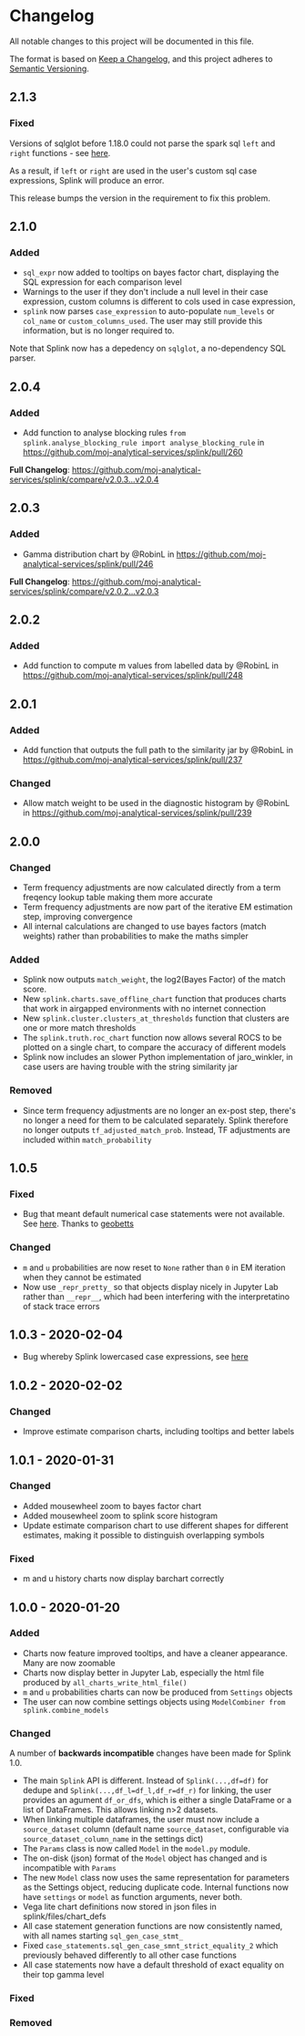 # Changelog

All notable changes to this project will be documented in this file.

The format is based on [Keep a Changelog](https://keepachangelog.com/en/1.0.0/),
and this project adheres to [Semantic Versioning](https://semver.org/spec/v2.0.0.html).

## 2.1.3

### Fixed

Versions of sqlglot before 1.18.0 could not parse the spark sql `left` and `right` functions - see [here](https://github.com/tobymao/sqlglot/issues/58).

As a result, if `left` or `right` are used in the user's custom sql case expressions, Splink will produce an error.

This release bumps the version in the requirement to fix this problem.

## 2.1.0

### Added

- `sql_expr` now added to tooltips on bayes factor chart, displaying the SQL expression for each comparison level
- Warnings to the user if they don't include a null level in their case expression, custom columns is different to cols used in case expression,
- `splink` now parses `case_expression` to auto-populate `num_levels` or `col_name` or `custom_columns_used`. The user may still provide this information, but is no longer required to.

Note that Splink now has a depedency on `sqlglot`, a no-dependency SQL parser.

## 2.0.4

### Added

- Add function to analyse blocking rules `from splink.analyse_blocking_rule import analyse_blocking_rule` in https://github.com/moj-analytical-services/splink/pull/260

**Full Changelog**: https://github.com/moj-analytical-services/splink/compare/v2.0.3...v2.0.4

## 2.0.3

### Added

- Gamma distribution chart by @RobinL in https://github.com/moj-analytical-services/splink/pull/246

**Full Changelog**: https://github.com/moj-analytical-services/splink/compare/v2.0.2...v2.0.3

## 2.0.2

### Added

- Add function to compute m values from labelled data by @RobinL in https://github.com/moj-analytical-services/splink/pull/248

## 2.0.1

### Added

- Add function that outputs the full path to the similarity jar by @RobinL in https://github.com/moj-analytical-services/splink/pull/237

### Changed

- Allow match weight to be used in the diagnostic histogram by @RobinL in https://github.com/moj-analytical-services/splink/pull/239

## 2.0.0

### Changed

- Term frequency adjustments are now calculated directly from a term freqency lookup table making them more accurate
- Term frequency adjustments are now part of the iterative EM estimation step, improving convergence
- All internal calculations are changed to use bayes factors (match weights) rather than probabilities to make the maths simpler

### Added

- Splink now outputs `match_weight`, the log2(Bayes Factor) of the match score.
- New `splink.charts.save_offline_chart` function that produces charts that work in airgapped environments with no internet connection
- New `splink.cluster.clusters_at_thresholds` function that clusters are one or more match thresholds
- The `splink.truth.roc_chart` function now allows several ROCS to be plotted on a single chart, to compare the accuracy of different models
- Splink now includes an slower Python implementation of jaro_winkler, in case users are having trouble with the string similarity jar

### Removed

- Since term frequency adjustments are no longer an ex-post step, there's no longer a need for them to be calculated separately. Splink therefore no longer outputs `tf_adjusted_match_prob`. Instead, TF adjustments are included within `match_probability`

## 1.0.5

### Fixed

- Bug that meant default numerical case statements were not available. See [here](https://github.com/moj-analytical-services/splink/issues/189). Thanks to [geobetts](https://github.com/geobetts)

### Changed

- `m` and `u` probabilities are now reset to `None` rather than `0` in EM iteration when they cannot be estimated
- Now use `_repr_pretty_` so that objects display nicely in Jupyter Lab rather than `__repr__`, which had been interfering with the interpretatino of stack trace errors

## 1.0.3 - 2020-02-04

- Bug whereby Splink lowercased case expressions, see [here](https://github.com/moj-analytical-services/splink/issues/174)

## 1.0.2 - 2020-02-02

### Changed

- Improve estimate comparison charts, including tooltips and better labels

## 1.0.1 - 2020-01-31

### Changed

- Added mousewheel zoom to bayes factor chart
- Added mousewheel zoom to splink score histogram
- Update estimate comparison chart to use different shapes for different estimates, making it possible to distinguish overlapping symbols

### Fixed

- m and u history charts now display barchart correctly

## 1.0.0 - 2020-01-20

### Added

- Charts now feature improved tooltips, and have a cleaner appearance. Many are now zoomable
- Charts now display better in Jupyter Lab, especially the html file produced by `all_charts_write_html_file()`
- `m` and `u` probabilities charts can now be produced from `Settings` objects
- The user can now combine settings objects using `ModelCombiner from splink.combine_models`

### Changed

A number of **backwards incompatible** changes have been made for Splink 1.0.

- The main `Splink` API is different. Instead of `Splink(...,df=df)` for dedupe and `Splink(...,df_l=df_l,df_r=df_r)` for linking, the user provides an agument `df_or_dfs`, which is either a single DataFrame or a list of DataFrames. This allows linking n>2 datasets.
- When linking multiple dataframes, the user must now include a `source_dataset` column (default name `source_dataset`, configurable via `source_dataset_column_name` in the settings dict)
- The `Params` class is now called `Model` in the `model.py` module.
- The on-disk (json) format of the `Model` object has changed and is incompatible with `Params`
- The new `Model` class now uses the same representation for parameters as the Settings object, reducing duplicate code. Internal functions now have `settings` or `model` as function arguments, never both.
- Vega lite chart definitions now stored in json files in splink/files/chart_defs
- All case statement generation functions are now consistently named, with all names starting `sql_gen_case_stmt_`
- Fixed `case_statements.sql_gen_case_smnt_strict_equality_2` which previously behaved differently to all other case functions
- All case statements now have a default threshold of exact equality on their top gamma level

### Fixed

### Removed
